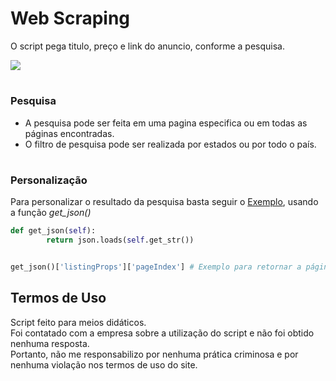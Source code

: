 # Web Scraping 

O script pega titulo, preço e link do anuncio, conforme a pesquisa. 

<img src="https://github.com/marconiryan/scraping-olx/blob/main/demo.gif"/>

#
### Pesquisa
* A pesquisa pode ser feita em uma pagina especifica ou em todas as páginas encontradas. 
* O filtro de pesquisa pode ser realizada por estados ou por todo o país.

# 
### Personalização
Para personalizar o resultado da pesquisa basta seguir o [Exemplo](https://github.com/marconiryan/scraping-olx/blob/main/exemplo.json), usando a função *get_json()* 
``` Python
def get_json(self):
        return json.loads(self.get_str())


get_json()['listingProps']['pageIndex'] # Exemplo para retornar a página atual.
```

## Termos de Uso
Script feito para meios didáticos.<br>Foi contatado com a empresa sobre a utilização do script e não foi obtido nenhuma resposta.<br>Portanto, não me responsabilizo por nenhuma prática criminosa e por nenhuma violação nos termos de uso do site. 

